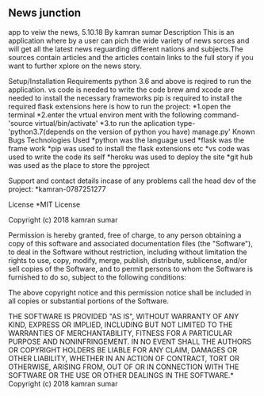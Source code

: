 ## News junction
app to veiw the news, 5.10.18
By kamran sumar
Description
This is an application where by a user can pich the wide variety of news sorces and will get all the latest news reguarding different nations and subjects.The sources contain articles and the articles contain links to the full story if you want to further xplore on the news story.

Setup/Installation Requirements
python 3.6 and above is reqired to run the application.
vs code is needed to write the code
brew amd xcode are needed to install the necessary frameworks
pip is required to install the required flask extensions
here is how to run the project: *1.open the terminal *2.enter the vrtual environ ment with the following command- 'source virtual/bin/activate' *3.to run the aplication type- 'python3.7(depends on the version of python you have) manage.py'
Known Bugs
Technologies Used
*python was the language used *flask was the frame work *pip was used to install the flask extensions etc *vs code was used to write the code its self *heroku was used to deploy the site \*git hub was used as the place to store the pproject

Support and contact details
incase of any problems call the head dev of the project: \*kamran-0787251277

License
\*MIT License

Copyright (c) 2018 kamran sumar

Permission is hereby granted, free of charge, to any person obtaining a copy of this software and associated documentation files (the "Software"), to deal in the Software without restriction, including without limitation the rights to use, copy, modify, merge, publish, distribute, sublicense, and/or sell copies of the Software, and to permit persons to whom the Software is furnished to do so, subject to the following conditions:

The above copyright notice and this permission notice shall be included in all copies or substantial portions of the Software.

THE SOFTWARE IS PROVIDED "AS IS", WITHOUT WARRANTY OF ANY KIND, EXPRESS OR IMPLIED, INCLUDING BUT NOT LIMITED TO THE WARRANTIES OF MERCHANTABILITY, FITNESS FOR A PARTICULAR PURPOSE AND NONINFRINGEMENT. IN NO EVENT SHALL THE AUTHORS OR COPYRIGHT HOLDERS BE LIABLE FOR ANY CLAIM, DAMAGES OR OTHER LIABILITY, WHETHER IN AN ACTION OF CONTRACT, TORT OR OTHERWISE, ARISING FROM, OUT OF OR IN CONNECTION WITH THE SOFTWARE OR THE USE OR OTHER DEALINGS IN THE SOFTWARE.\* Copyright (c) 2018 kamran sumar
